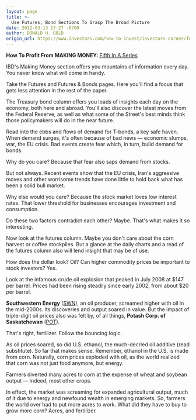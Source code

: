 ```yaml
---
layout: page
title: >-
  Use Futures, Bond Sections To Grasp The Broad Picture
date: 2012-03-13 17:27 -0700
author: DONALD H. GOLD
origin_url: https://www.investors.com/how-to-invest/investors-corner/futures-bond-sections-can-show-broad-picture
---
```





**How To Profit From MAKING MONEY:** [Fifth In A Series](http://news.investors.com/specialreport/603354/201203061545/how-to-profit-from-ibds-making-money-.aspx)


IBD's Making Money section offers you mountains of information every day. You never know what will come in handy.


Take the Futures and Futures & Bonds pages. Here you'll find a focus that gets less attention in the rest of the paper.


The Treasury bond column offers you loads of insights each day on the economy, both here and abroad. You'll also discover the latest moves from the Federal Reserve, as well as what some of the Street's best minds think those policymakers will do in the near future.


Read into the ebbs and flows of demand for T-bonds, a key safe haven. When demand surges, it's often because of bad news — economic slumps, war, the EU crisis. Bad events create fear which, in turn, build demand for bonds.


Why do you care? Because that fear also saps demand from stocks.


But not always. Recent events show that the EU crisis, Iran's aggressive moves and other worrisome trends have done little to hold back what has been a solid bull market.


Why else would you care? Because the stock market loves low interest rates. That lower threshold for businesses encourages investment and consumption.


Do these two factors contradict each other? Maybe. That's what makes it so interesting.


Now look at the futures column. Maybe you don't care about the corn harvest or coffee stockpiles. But a glance at the daily charts and a read of the futures column also will lend insight that may be of use.


How does the dollar look? Oil? Can higher commodity prices be important to stock investors? Yes.


Look at the infamous crude oil explosion that peaked in July 2008 at \$147 per barrel. Prices had been rising steadily since early 2002, from about \$20 per barrel.


**Southwestern Energy** ([SWN](https://research.investors.com/quote.aspx?symbol=SWN)), an oil producer, screamed higher with oil in the mid-2000s. Its discoveries and output soared in value. But the impact of triple-digit oil prices also was felt by, of all things, **Potash Corp. of Saskatchewan** ([POT](https://research.investors.com/quote.aspx?symbol=POT)).


That's right, fertilizer. Follow the bouncing logic.


As oil prices soared, so did U.S. ethanol, the much-decried oil additive (read substitute). So far that makes sense. Remember, ethanol in the U.S. is made from corn. Naturally, corn prices exploded with oil, as the world realized that corn was not just food anymore, but energy.


Farmers diverted many acres to corn at the expense of wheat and soybean output — indeed, most other crops.


In effect, the market was screaming for expanded agricultural output, much of it due to energy and newfound wealth in emerging markets. So, farmers the world over had to put more acres to work. What did they have to buy to grow more corn? Acres, and fertilizer.




